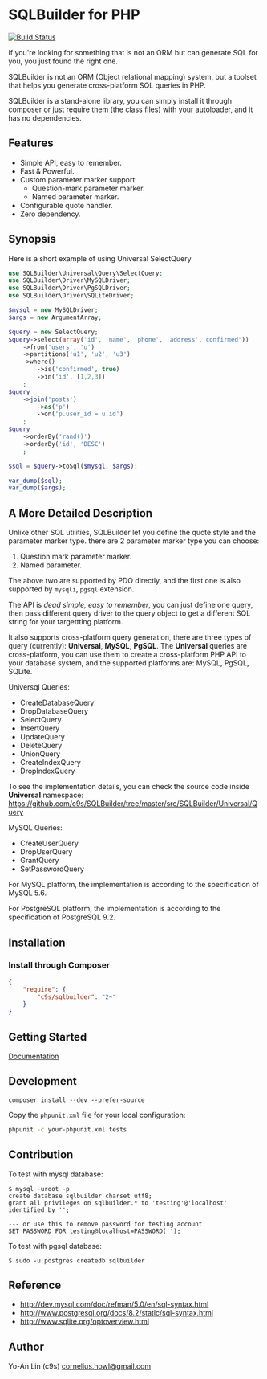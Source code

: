 # SQLBuilder for PHP

[![Build Status](https://secure.travis-ci.org/c9s/SQLBuilder.png)](http://travis-ci.org/c9s/SQLBuilder)

If you're looking for something that is not an ORM but can generate SQL for
you, you just found the right one.

SQLBuilder is not an ORM (Object relational mapping) system, but a toolset that helps you generate 
cross-platform SQL queries in PHP.

SQLBuilder is a stand-alone library, you can simply install it through composer
or just require them (the class files) with your autoloader, and it has no
dependencies.

## Features

* Simple API, easy to remember.
* Fast & Powerful.
* Custom parameter marker support:
  * Question-mark parameter marker.
  * Named parameter marker.
* Configurable quote handler.
* Zero dependency.

## Synopsis

Here is a short example of using Universal SelectQuery

```php
use SQLBuilder\Universal\Query\SelectQuery;
use SQLBuilder\Driver\MySQLDriver;
use SQLBuilder\Driver\PgSQLDriver;
use SQLBuilder\Driver\SQLiteDriver;

$mysql = new MySQLDriver;
$args = new ArgumentArray;

$query = new SelectQuery;
$query->select(array('id', 'name', 'phone', 'address','confirmed'))
    ->from('users', 'u')
    ->partitions('u1', 'u2', 'u3')
    ->where()
        ->is('confirmed', true)
        ->in('id', [1,2,3])
    ;
$query
    ->join('posts')
        ->as('p')
        ->on('p.user_id = u.id')
    ;
$query
    ->orderBy('rand()')
    ->orderBy('id', 'DESC')
    ;

$sql = $query->toSql($mysql, $args);

var_dump($sql);
var_dump($args);
```


## A More Detailed Description

Unlike other SQL utilities, SQLBuilder let you define the quote style and the
parameter marker type. there are 2 parameter marker type you can choose:

1. Question mark parameter marker.
2. Named parameter.

The above two are supported by PDO directly, and the first one is also
supported by `mysqli`, `pgsql` extension.

The API is *dead simple, easy to remember*, you can just define one query, then pass
different query driver to the query object to get a different SQL string for
your targettting platform.

It also supports cross-platform query generation, there are three types of
query (currently): **Universal**, **MySQL**, **PgSQL**.  The **Universal** queries are
cross-platform, you can use them to create a cross-platform PHP API to
your database system, and the supported platforms are: MySQL, PgSQL, SQLite.

Universql Queries:

- CreateDatabaseQuery
- DropDatabaseQuery
- SelectQuery
- InsertQuery
- UpdateQuery
- DeleteQuery
- UnionQuery
- CreateIndexQuery
- DropIndexQuery

To see the implementation details, you can check the source code inside **Universal** namespace:
<https://github.com/c9s/SQLBuilder/tree/master/src/SQLBuilder/Universal/Query>

MySQL Queries:

- CreateUserQuery
- DropUserQuery
- GrantQuery
- SetPasswordQuery

For MySQL platform, the implementation is according to the specification of MySQL 5.6.

For PostgreSQL platform, the implementation is according to the specification of PostgreSQL 9.2.


## Installation

### Install through Composer

```json
{
    "require": {
        "c9s/sqlbuilder": "2~"
    }
}
```

## Getting Started

[Documentation](https://github.com/c9s/SQLBuilder/wiki)

## Development

```
composer install --dev --prefer-source
```

Copy the `phpunit.xml` file for your local configuration:

```sh
phpunit -c your-phpunit.xml tests
```

## Contribution

To test with mysql database:

    $ mysql -uroot -p
    create database sqlbuilder charset utf8;
    grant all privileges on sqlbuilder.* to 'testing'@'localhost' identified by '';

    --- or use this to remove password for testing account
    SET PASSWORD FOR testing@localhost=PASSWORD('');

To test with pgsql database:

    $ sudo -u postgres createdb sqlbuilder

## Reference

- http://dev.mysql.com/doc/refman/5.0/en/sql-syntax.html
- http://www.postgresql.org/docs/8.2/static/sql-syntax.html
- http://www.sqlite.org/optoverview.html

## Author

Yo-An Lin (c9s) <cornelius.howl@gmail.com>

